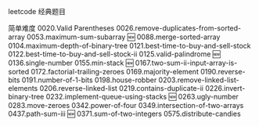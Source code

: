 leetcode 经典题目

简单难度
0020.Valid Parentheses
0026.remove-duplicates-from-sorted-array
0053.maximum-sum-subarray 🆕
0088.merge-sorted-array
0104.maximum-depth-of-binary-tree
0121.best-time-to-buy-and-sell-stock
0122.best-time-to-buy-and-sell-stock-ii
0125.valid-palindrome 🆕
0136.single-number
0155.min-stack 🆕
0167.two-sum-ii-input-array-is-sorted
0172.factorial-trailing-zeroes
0169.majority-element
0190.reverse-bits
0191.number-of-1-bits
0198.house-robber
0203.remove-linked-list-elements
0206.reverse-linked-list
0219.contains-duplicate-ii
0226.invert-binary-tree
0232.implement-queue-using-stacks 🆕
0263.ugly-number
0283.move-zeroes
0342.power-of-four
0349.intersection-of-two-arrays
0437.path-sum-iii 🆕
0371.sum-of-two-integers
0575.distribute-candies
